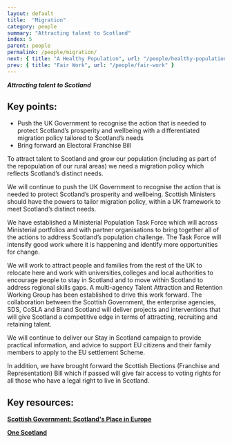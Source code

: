 ```yaml
---
layout: default
title:  "Migration"
category: people
summary: "Attracting talent to Scotland"
index: 5
parent: people
permalink: /people/migration/
next: { title: "A Healthy Population", url: "/people/healthy-population/" }
prev: { title: "Fair Work", url: "/people/fair-work" }
---
```

***Attracting talent to Scotland***

## Key points:

* Push the UK Government to recognise the action that is needed to protect Scotland’s prosperity and wellbeing with a differentiated migration policy tailored to Scotland’s needs
* Bring forward an Electoral Franchise Bill

To attract talent to Scotland and grow our population (including as part of the repopulation of our rural areas) we need a migration policy which reflects Scotland’s distinct needs.  

We will continue to push the UK Government to recognise the action that is needed to protect Scotland’s prosperity and wellbeing. Scottish Ministers should have the powers to tailor migration policy, within a UK framework to meet Scotland’s distinct needs.  

We have established a Ministerial Population Task Force which will across Ministerial portfolios and with partner organisations to bring together all of the actions to address Scotland’s population challenge. The Task Force will intensify good work where it is happening and identify more opportunities for change.  

We will work to attract people and families from the rest of the UK to relocate here and work with universities,colleges and local authorities to encourage people to stay in Scotland and to move within Scotland to address regional skills gaps.  A multi-agency Talent Attraction and Retention Working Group has been established to drive this work forward.  The collaboration between the Scottish Government, the enterprise agencies, SDS, CoSLA and Brand Scotland will deliver projects and interventions that will give Scotland a competitive edge in terms of attracting, recruiting and retaining talent.  

We will continue to deliver our Stay in Scotland campaign to provide practical information, and advice to support EU citizens and their family members to apply to the EU settlement Scheme.  

In addition, we have brought forward the Scottish Elections (Franchise and Representation) Bill which if passed will give fair access to voting rights for all those who have a legal right to live in Scotland.   

## Key resources:

**[Scottish Government: Scotland's Place in Europe](https://www.gov.scot/publications/scotlands-place-europe-people-jobs-investment/)**  

**[One Scotland](https://onescotland.org/campaigns/we-are-scotland/)**  
